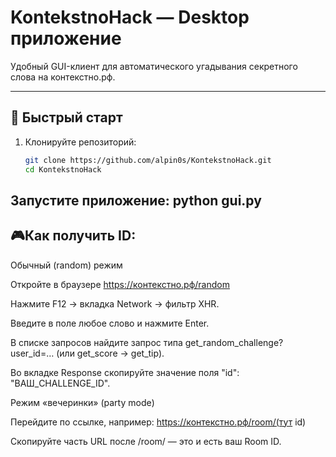 # KontekstnoHack — Desktop приложение

Удобный GUI-клиент для автоматического угадывания секретного слова на контекстно.рф.

---

## 🚀 Быстрый старт

1. Клонируйте репозиторий:
   ```bash
   git clone https://github.com/alpin0s/KontekstnoHack.git
   cd KontekstnoHack


Запустите приложение:
python gui.py
---

## 🎮Как получить ID:

Обычный (random) режим

Откройте в браузере https://контекстно.рф/random

Нажмите F12 → вкладка Network → фильтр XHR.

Введите в поле любое слово и нажмите Enter.

В списке запросов найдите запрос типа get_random_challenge?user_id=… (или get_score → get_tip).

Во вкладке Response скопируйте значение поля "id": "ВАШ_CHALLENGE_ID".

Режим «вечеринки» (party mode)

Перейдите по ссылке, например:
https://контекстно.рф/room/(тут id)

Скопируйте часть URL после /room/ — это и есть ваш Room ID.

